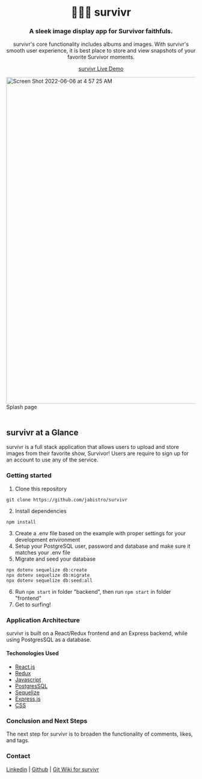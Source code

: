 <h1 align="center">🌴🌊📸 survivr</h1>

<h3 align="center">A sleek image display app for Survivor faithfuls.</h3>

<p align="center">survivr's core functionality includes albums and images.
 With survivr's smooth user experience, it is best place to store and view snapshots of your favorite Survivor moments.</p>


<p align="center"><a  href="https://john-allan-survivr.herokuapp.com/">survivr Live Demo</a></p>

<img width="866" alt="Screen Shot 2022-06-06 at 4 57 25 AM" src='/home/jabistro/Deferred-2nd-try/projects/mod5(w15-w16)solo/authenticate-me/frontend/src/images/survivr-screenshot.jpg'>
Splash page
<br><br>

## survivr at a Glance

survivr is a full stack application that allows users to upload and store images from their favorite show, Survivor! Users are require to sign up for an account to use any of the service.

### Getting started
1. Clone this repository
```
git clone https://github.com/jabistro/survivr
```
2. Install dependencies
```
npm install
```
3. Create a .env file based on the example with proper settings for your development environment
4. Setup your PostgreSQL user, password and database and make sure it matches your .env file
5. Migrate and seed your database
```
npx dotenv sequelize db:create
npx dotenv sequelize db:migrate
npx dotenv sequelize db:seed:all
```
6. Run `npm start` in folder "backend", then run `npm start` in folder "frontend"
7. Get to surfing!


### Application Architecture
survivr is built on a React/Redux frontend and an Express backend, while using PostgresSQL as a database.

#### Techonologies Used
* [React.js](https://reactjs.org/)
* [Redux](https://redux.js.org/)
* [Javascript](https://www.javascript.com/)
* [PostgresSQL](https://www.postgresql.org/)
* [Sequelize](https://sequelize.org/)
* [Express.js](https://expressjs.com/)
* [CSS](https://developer.mozilla.org/en-US/docs/Web/CSS)

### Conclusion and Next Steps
The next step for survivr is to broaden the functionality of comments, likes, and tags.

### Contact
<a href="https://www.linkedin.com/in/john-allan-hinds-2aba11237/">Linkedin</a> | <a href="https://github.com/jabistro">Github</a> |
<a href="https://github.com/jabistro/survivr/wiki">Git Wiki for survivr</a>
